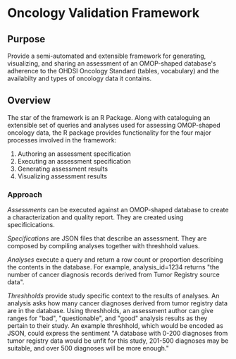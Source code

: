 # Oncology Validation Framework

## Purpose

Provide a semi-automated and extensible framework for generating, visualizing, and sharing an assessment of an OMOP-shaped database's adherence to the OHDSI Oncology Standard (tables, vocabulary) and the availabilty and types of oncology data it contains.

## Overview

The star of the framework is an R Package. Along with cataloguing an extensible set of queries and analyses used for assessing OMOP-shaped oncology data, the R package provides functionality for the four major processes involved in the framework:

1) Authoring an assessment specification
2) Executing an assessment specification
3) Generating assessment results
4) Visualizing assessment results

### Approach

_Assessments_ can be executed against an OMOP-shaped database to create a characterization and quality report. They are created using specificications. 

_Specifications_ are JSON files that describe an assessment. They are composed by compiling analyses together with threshhold values. 

_Analyses_ execute a query and return a row count or proportion describing the contents in the database. For example, analysis_id=1234 returns "the number of cancer diagnosis records derived from Tumor Registry source data".

_Threshholds_ provide study specific context to the results of analyses. An analysis asks how many cancer diagnoses derived from tumor registry data are in the database. Using threshholds, an assessment author can give ranges for "bad", "questionable", and "good" analysis results as they pertain to their study. An example threshhold, which would be encoded as JSON, could express the sentiment "A database with 0-200 diagnoses from tumor registry data would be unfit for this study, 201-500 diagnoses may be suitable, and over 500 diagnoses will be more enough."


